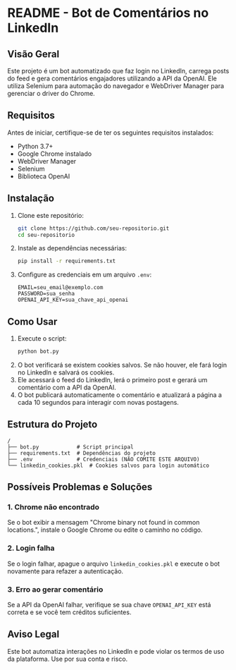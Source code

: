 # README - Bot de Comentários no LinkedIn

## Visão Geral
Este projeto é um bot automatizado que faz login no LinkedIn, carrega posts do feed e gera comentários engajadores utilizando a API da OpenAI. Ele utiliza Selenium para automação do navegador e WebDriver Manager para gerenciar o driver do Chrome.

## Requisitos
Antes de iniciar, certifique-se de ter os seguintes requisitos instalados:

- Python 3.7+
- Google Chrome instalado
- WebDriver Manager
- Selenium
- Biblioteca OpenAI

## Instalação
1. Clone este repositório:
   ```sh
   git clone https://github.com/seu-repositorio.git
   cd seu-repositorio
   ```
2. Instale as dependências necessárias:
   ```sh
   pip install -r requirements.txt
   ```
3. Configure as credenciais em um arquivo `.env`:
   ```
   EMAIL=seu_email@exemplo.com
   PASSWORD=sua_senha
   OPENAI_API_KEY=sua_chave_api_openai
   ```

## Como Usar
1. Execute o script:
   ```sh
   python bot.py
   ```
2. O bot verificará se existem cookies salvos. Se não houver, ele fará login no LinkedIn e salvará os cookies.
3. Ele acessará o feed do LinkedIn, lerá o primeiro post e gerará um comentário com a API da OpenAI.
4. O bot publicará automaticamente o comentário e atualizará a página a cada 10 segundos para interagir com novas postagens.

## Estrutura do Projeto
```
/
├── bot.py            # Script principal
├── requirements.txt  # Dependências do projeto
├── .env              # Credenciais (NÃO COMITE ESTE ARQUIVO)
└── linkedin_cookies.pkl  # Cookies salvos para login automático
```

## Possíveis Problemas e Soluções
### 1. Chrome não encontrado
Se o bot exibir a mensagem "Chrome binary not found in common locations.", instale o Google Chrome ou edite o caminho no código.

### 2. Login falha
Se o login falhar, apague o arquivo `linkedin_cookies.pkl` e execute o bot novamente para refazer a autenticação.

### 3. Erro ao gerar comentário
Se a API da OpenAI falhar, verifique se sua chave `OPENAI_API_KEY` está correta e se você tem créditos suficientes.

## Aviso Legal
Este bot automatiza interações no LinkedIn e pode violar os termos de uso da plataforma. Use por sua conta e risco.

